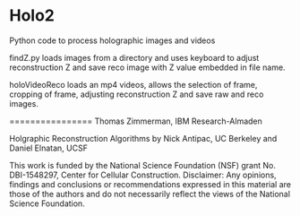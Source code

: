 # Holo2
Python code to process holographic images and videos

findZ.py loads images from a directory and uses keyboard to adjust reconstruction Z and save reco image with Z value embedded in file name.

holoVideoReco loads an mp4 videos, allows the selection of frame, cropping of frame, adjusting reconstruction Z and save raw and reco images.

================
Thomas Zimmerman, IBM Research-Almaden

Holgraphic Reconstruction Algorithms by Nick Antipac, UC Berkeley and  Daniel Elnatan, UCSF

This work is funded by the National Science Foundation (NSF) grant No. DBI-1548297, Center for Cellular Construction.
Disclaimer:  Any opinions, findings and conclusions or recommendations expressed in this material are those of the authors and do not necessarily reflect the views of the National Science Foundation. 

